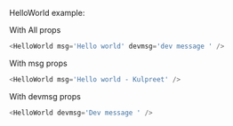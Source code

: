 HelloWorld example:

With All props

```js
<HelloWorld msg='Hello world' devmsg='dev message ' />
```

With msg props

```js
<HelloWorld msg='Hello world - Kulpreet' />
```

With devmsg props

```js
<HelloWorld devmsg='Dev message ' />
```
